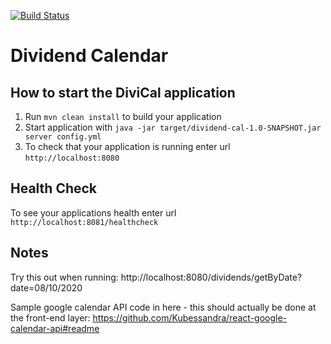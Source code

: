[![Build Status](https://travis-ci.org/samdis/DividenCalendar_Backend.svg?branch=master)](https://travis-ci.org/samdis/DividenCalendar_Backend)
# Dividend Calendar

How to start the DiviCal application
---

1. Run `mvn clean install` to build your application
1. Start application with `java -jar target/dividend-cal-1.0-SNAPSHOT.jar server config.yml`
1. To check that your application is running enter url `http://localhost:8080`

Health Check
---

To see your applications health enter url `http://localhost:8081/healthcheck`

Notes
---
Try this out when running:
http://localhost:8080/dividends/getByDate?date=08/10/2020

Sample google calendar API code in here - this should actually be done at the front-end layer:
https://github.com/Kubessandra/react-google-calendar-api#readme
